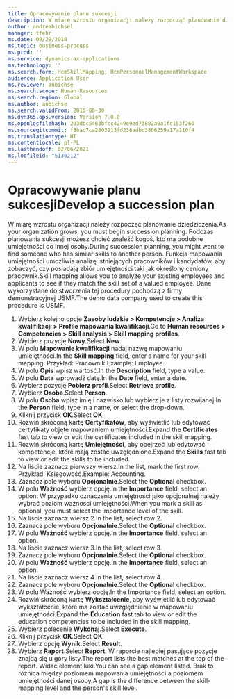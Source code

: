 ```yaml
---
title: Opracowywanie planu sukcesji
description: W miarę wzrostu organizacji należy rozpocząć planowanie dziedziczenia.
author: andreabichsel
manager: tfehr
ms.date: 08/29/2018
ms.topic: business-process
ms.prod: ''
ms.service: dynamics-ax-applications
ms.technology: ''
ms.search.form: HcmSkillMapping, HcmPersonnelManagementWorkspace
audience: Application User
ms.reviewer: anbichse
ms.search.scope: Human Resources
ms.search.region: Global
ms.author: anbichse
ms.search.validFrom: 2016-06-30
ms.dyn365.ops.version: Version 7.0.0
ms.openlocfilehash: 203dbc5463bfcc4249e9ed73802a9a1fc153f260
ms.sourcegitcommit: f8bac7ca2803913fd236adbc3806259a17a110f4
ms.translationtype: HT
ms.contentlocale: pl-PL
ms.lasthandoff: 02/06/2021
ms.locfileid: "5130212"
---
```

# <a name="develop-a-succession-plan"></a><span data-ttu-id="1c3dd-103">Opracowywanie planu sukcesji</span><span class="sxs-lookup"><span data-stu-id="1c3dd-103">Develop a succession plan</span></span>

<span data-ttu-id="1c3dd-104">W miarę wzrostu organizacji należy rozpocząć planowanie dziedziczenia.</span><span class="sxs-lookup"><span data-stu-id="1c3dd-104">As your organization grows, you must begin succession planning.</span></span> <span data-ttu-id="1c3dd-105">Podczas planowania sukcesji możesz chcieć znaleźć kogoś, kto ma podobne umiejętności do innej osoby.</span><span class="sxs-lookup"><span data-stu-id="1c3dd-105">During succession planning, you might want to find someone who has similar skills to another person.</span></span> <span data-ttu-id="1c3dd-106">Funkcja mapowania umiejętności umożliwia analizę istniejących pracowników i kandydatów, aby zobaczyć, czy posiadają zbiór umiejętności taki jak określony ceniony pracownik.</span><span class="sxs-lookup"><span data-stu-id="1c3dd-106">Skill mapping allows you to analyze your existing employees and applicants to see if they match the skill set of a valued employee.</span></span> <span data-ttu-id="1c3dd-107">Dane wykorzystane do stworzenia tej procedury pochodzą z firmy demonstracyjnej USMF.</span><span class="sxs-lookup"><span data-stu-id="1c3dd-107">The demo data company used to create this procedure is USMF.</span></span>

1. <span data-ttu-id="1c3dd-108">Wybierz kolejno opcje **Zasoby ludzkie > Kompetencje > Analiza kwalifikacji > Profile mapowania kwalifikacji**.</span><span class="sxs-lookup"><span data-stu-id="1c3dd-108">Go to **Human resources > Competencies > Skill analysis > Skill mapping profiles**.</span></span>
2. <span data-ttu-id="1c3dd-109">Wybierz pozycję **Nowy**.</span><span class="sxs-lookup"><span data-stu-id="1c3dd-109">Select **New**.</span></span>
3. <span data-ttu-id="1c3dd-110">W polu **Mapowanie kwalifikacji** nadaj nazwę mapowaniu umiejętności.</span><span class="sxs-lookup"><span data-stu-id="1c3dd-110">In the **Skill mapping** field, enter a name for your skill mapping.</span></span> <span data-ttu-id="1c3dd-111">Przykład: Pracownik.</span><span class="sxs-lookup"><span data-stu-id="1c3dd-111">Example: Employee.</span></span>
4. <span data-ttu-id="1c3dd-112">W polu **Opis** wpisz wartość.</span><span class="sxs-lookup"><span data-stu-id="1c3dd-112">In the **Description** field, type a value.</span></span>
5. <span data-ttu-id="1c3dd-113">W polu **Data** wprowadź datę.</span><span class="sxs-lookup"><span data-stu-id="1c3dd-113">In the **Date** field, enter a date.</span></span>
6. <span data-ttu-id="1c3dd-114">Wybierz pozycję **Pobierz profil**.</span><span class="sxs-lookup"><span data-stu-id="1c3dd-114">Select **Retrieve profile**.</span></span>
7. <span data-ttu-id="1c3dd-115">Wybierz **Osoba**.</span><span class="sxs-lookup"><span data-stu-id="1c3dd-115">Select **Person**.</span></span>
8. <span data-ttu-id="1c3dd-116">W polu **Osoba** wpisz imię i nazwisko lub wybierz je z listy rozwijanej.</span><span class="sxs-lookup"><span data-stu-id="1c3dd-116">In the **Person** field, type in a name, or select the drop-down.</span></span>
9. <span data-ttu-id="1c3dd-117">Kliknij przycisk **OK**.</span><span class="sxs-lookup"><span data-stu-id="1c3dd-117">Select **OK**.</span></span>
10. <span data-ttu-id="1c3dd-118">Rozwiń skróconą kartę **Certyfikatów**, aby wyświetlić lub edytować certyfikaty objęte mapowaniem umiejętności.</span><span class="sxs-lookup"><span data-stu-id="1c3dd-118">Expand the **Certificates** fast tab to view or edit the certificates included in the skill mapping.</span></span>
11. <span data-ttu-id="1c3dd-119">Rozwiń skróconą kartę **Umiejętności**, aby obejrzeć lub edytować kompetencje, które mają zostać uwzględnione.</span><span class="sxs-lookup"><span data-stu-id="1c3dd-119">Expand the **Skills** fast tab to view or edit the skills to be included.</span></span>
12. <span data-ttu-id="1c3dd-120">Na liście zaznacz pierwszy wiersz.</span><span class="sxs-lookup"><span data-stu-id="1c3dd-120">In the list, mark the first row.</span></span> <span data-ttu-id="1c3dd-121">Przykład: Księgowość.</span><span class="sxs-lookup"><span data-stu-id="1c3dd-121">Example:  Accounting.</span></span>
13. <span data-ttu-id="1c3dd-122">Zaznacz pole wyboru **Opcjonalnie**.</span><span class="sxs-lookup"><span data-stu-id="1c3dd-122">Select the **Optional** checkbox.</span></span>
14. <span data-ttu-id="1c3dd-123">W polu **Ważność** wybierz opcję.</span><span class="sxs-lookup"><span data-stu-id="1c3dd-123">In the **Importance** field, select an option.</span></span> <span data-ttu-id="1c3dd-124">W przypadku oznaczenia umiejętności jako opcjonalnej należy wybrać poziom ważności umiejętności.</span><span class="sxs-lookup"><span data-stu-id="1c3dd-124">When you mark a skill as optional, you must select the importance level of the skill.</span></span>  
15. <span data-ttu-id="1c3dd-125">Na liście zaznacz wiersz 2.</span><span class="sxs-lookup"><span data-stu-id="1c3dd-125">In the list, select row 2.</span></span>
16. <span data-ttu-id="1c3dd-126">Zaznacz pole wyboru **Opcjonalnie**.</span><span class="sxs-lookup"><span data-stu-id="1c3dd-126">Select the **Optional** checkbox.</span></span>
17. <span data-ttu-id="1c3dd-127">W polu **Ważność** wybierz opcję.</span><span class="sxs-lookup"><span data-stu-id="1c3dd-127">In the **Importance** field, select an option.</span></span>
18. <span data-ttu-id="1c3dd-128">Na liście zaznacz wiersz 3.</span><span class="sxs-lookup"><span data-stu-id="1c3dd-128">In the list, select row 3.</span></span>
19. <span data-ttu-id="1c3dd-129">Zaznacz pole wyboru **Opcjonalnie**.</span><span class="sxs-lookup"><span data-stu-id="1c3dd-129">Select the **Optional** checkbox.</span></span>
20. <span data-ttu-id="1c3dd-130">W polu **Ważność** wybierz opcję.</span><span class="sxs-lookup"><span data-stu-id="1c3dd-130">In the **Importance** field, select an option.</span></span>
21. <span data-ttu-id="1c3dd-131">Na liście zaznacz wiersz 4.</span><span class="sxs-lookup"><span data-stu-id="1c3dd-131">In the list, select row 4.</span></span>
22. <span data-ttu-id="1c3dd-132">Zaznacz pole wyboru **Opcjonalnie**.</span><span class="sxs-lookup"><span data-stu-id="1c3dd-132">Select the **Optional** checkbox.</span></span>
23. <span data-ttu-id="1c3dd-133">W polu Ważność wybierz opcję.</span><span class="sxs-lookup"><span data-stu-id="1c3dd-133">In the Importance field, select an option.</span></span>
24. <span data-ttu-id="1c3dd-134">Rozwiń skróconą kartę **Wykształcenie**, aby wyświetlić lub edytować wykształcenie, które ma zostać uwzględnienie w mapowaniu umiejętności.</span><span class="sxs-lookup"><span data-stu-id="1c3dd-134">Expand the **Education** fast tab to view or edit the education competencies to be included in the skill mapping.</span></span>
25. <span data-ttu-id="1c3dd-135">Wybierz polecenie **Wykonaj**.</span><span class="sxs-lookup"><span data-stu-id="1c3dd-135">Select **Execute**.</span></span>
26. <span data-ttu-id="1c3dd-136">Kliknij przycisk **OK**.</span><span class="sxs-lookup"><span data-stu-id="1c3dd-136">Select **OK**.</span></span>
27. <span data-ttu-id="1c3dd-137">Wybierz opcję **Wynik**.</span><span class="sxs-lookup"><span data-stu-id="1c3dd-137">Select **Result**.</span></span>
28. <span data-ttu-id="1c3dd-138">Wybierz **Raport**.</span><span class="sxs-lookup"><span data-stu-id="1c3dd-138">Select **Report**.</span></span> <span data-ttu-id="1c3dd-139">W raporcie najlepiej pasujące pozycje znajdą się u góry listy.</span><span class="sxs-lookup"><span data-stu-id="1c3dd-139">The report lists the best matches at the top of the report.</span></span> <span data-ttu-id="1c3dd-140">Widać element luki.</span><span class="sxs-lookup"><span data-stu-id="1c3dd-140">You can see a gap element listed.</span></span> <span data-ttu-id="1c3dd-141">Brak to różnica między poziomem mapowania umiejętności a poziomem umiejętności danej osoby.</span><span class="sxs-lookup"><span data-stu-id="1c3dd-141">A gap is the difference between the skill-mapping level and the person's skill level.</span></span>  

